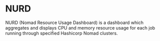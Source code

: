 # NURD
NURD (Nomad Resource Usage Dashboard) is a dashboard which aggregates and displays CPU and memory resource usage for each job running through specified Hashicorp Nomad clusters. 